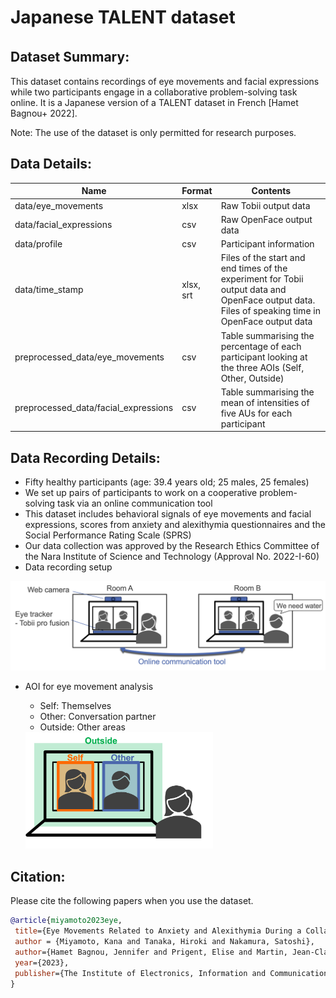 # Japanese TALENT dataset

## Dataset Summary:　
This dataset contains recordings of eye movements and facial expressions while two participants engage in a collaborative problem-solving task online. It is a Japanese version of a TALENT dataset in French [Hamet Bagnou+ 2022]. 

Note: The use of the dataset is only permitted for research purposes.

## Data Details:
| Name     | Format     | Contents     |
|-----------|-----------|-----------|
| data/eye_movements | xlsx | Raw Tobii output data |
| data/facial_expressions | csv | Raw OpenFace output data |
| data/profile | csv | Participant information |
| data/time_stamp | xlsx, srt | Files of the start and end times of the experiment for Tobii output data and OpenFace output data. Files of speaking time in OpenFace output data |
| preprocessed_data/eye_movements | csv | Table summarising the percentage of each participant looking at the three AOIs (Self, Other, Outside) |
| preprocessed_data/facial_expressions | csv | Table summarising the mean of intensities of five AUs for each participant |

## Data Recording Details: 
- Fifty healthy participants (age: 39.4 years old; 25 males, 25 females)
- We set up pairs of participants to work on a cooperative problem-solving task via an online communication tool
- This dataset includes behavioral signals of eye movements and facial expressions, scores from anxiety and alexithymia questionnaires and the Social Performance Rating Scale (SPRS)
- Our data collection was approved by the Research Ethics Committee of the Nara Institute of Science and Technology (Approval No. 2022-I-60)
- Data recording setup

<img src="https://github.com/ahclab/Japanese_TALENTdataset/blob/main/docs/setup.png" alt="[setup]" width="700">

- AOI for eye movement analysis
  - Self: Themselves
  - Other: Conversation partner
  - Outside: Other areas

  <img src="https://github.com/ahclab/Japanese_TALENTdataset/blob/main/docs/AOI.png" alt="[AOI]" width="300">

## Citation:
Please cite the following papers when you use the dataset.

```bibtex
@article{miyamoto2023eye,
 title={Eye Movements Related to Anxiety and Alexithymia During a Collaborative Problem-Solving Task},
 author = {Miyamoto, Kana and Tanaka, Hiroki and Nakamura, Satoshi},
 author={Hamet Bagnou, Jennifer and Prigent, Elise and Martin, Jean-Claude and Clavel, C{\'e}line},  journal={Frontiers in Psychology},
 year={2023},
 publisher={The Institute of Electronics, Information and Communication Engineers}
}

